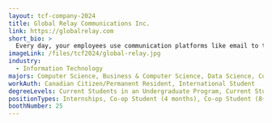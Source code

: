 ```yaml
---
layout: tcf-company-2024
title: Global Relay Communications Inc.
link: https://globalrelay.com
short_bio: >
  Every day, your employees use communication platforms like email to talk to colleagues, customers, and counterparties. These platforms distribute critical information and keep your organization running efficiently. But they also produce a flood of data that can strain the resources of your IT and business teams.
imageLink: /files/tcf2024/global-relay.jpg
industry:
  - Information Technology
majors: Computer Science, Business & Computer Science, Data Science, Computer Engineering
workAuth: Canadian Citizen/Permanent Resident, International Student
degreeLevels: Current Students in an Undergraduate Program, Current Students in a Masters Program, Current Students in a Phd Program, Graduated with an Undergraduate Degree, Graduated with a Graduate Degree (Masters or Phd)
positionTypes: Internships, Co-op Student (4 months), Co-op Student (8+ months), Recent Graduate, Full-time
boothNumber: 25
---
```

